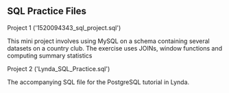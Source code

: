 ## SQL Practice Files

Project 1 ('1520094343_sql_project.sql')

This mini project involves using MySQL on a schema containing several datasets on a country club. The exercise uses JOINs, window functions and computing summary statistics

Project 2 ('Lynda_SQL_Practice.sql')

The accompanying SQL file for the PostgreSQL tutorial in Lynda.

